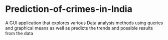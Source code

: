 # Prediction-of-crimes-in-India
A GUI application that explores various Data analysis methods using queries and graphical means as well as predicts the trends and possible results from the data

